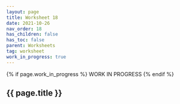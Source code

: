 ```yaml
---
layout: page
title: Worksheet 18
date: 2021-10-26
nav_order: 18
has_children: false
has_toc: false
parent: Worksheets
tag: worksheet
work_in_progress: true
---
```


{% if page.work_in_progress %}
    WORK IN PROGRESS
{% endif %}

## {{ page.title }}